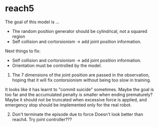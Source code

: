 # reach5

The goal of this model is ...
* The random position generator should be cylindrical, not a squared region
* Self collision and cortorsionism -> add joint position information.

Next things to fix:
* Self collision and cortorsionism -> add joint position information.
* Orientation must be controlled by the model.

1. The 7 dimensions of the joint position are passed in the observation, hoping that it will fix contorsionism without being too slow in training.

It looks like it has learnt to "commit suicide" sometimes. Maybe the goal is too far and the accumulated penalty is smaller when ending prematurely? Maybe it should not be truncated when excessive force is applied, and emergency stop should be implemented only for the real robot.

2. Don't terminate the episode due to force 
Doesn't look better than reach4.
Try joint controller???